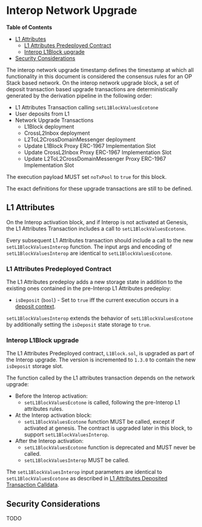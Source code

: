 # Interop Network Upgrade

<!-- START doctoc generated TOC please keep comment here to allow auto update -->
<!-- DON'T EDIT THIS SECTION, INSTEAD RE-RUN doctoc TO UPDATE -->
**Table of Contents**

- [L1 Attributes](#l1-attributes)
  - [L1 Attributes Predeployed Contract](#l1-attributes-predeployed-contract)
  - [Interop L1Block upgrade](#interop-l1block-upgrade)
- [Security Considerations](#security-considerations)

<!-- END doctoc generated TOC please keep comment here to allow auto update -->

The interop network upgrade timestamp defines the timestamp at which all functionality in this document is considered
the consensus rules for an OP Stack based network. On the interop network upgrade block, a set of deposit transaction
based upgrade transactions are deterministically generated by the derivation pipeline in the following order:

- L1 Attributes Transaction calling `setL1BlockValuesEcotone`
- User deposits from L1
- Network Upgrade Transactions
  - L1Block deployment
  - CrossL2Inbox deployment
  - L2ToL2CrossDomainMessenger deployment
  - Update L1Block Proxy ERC-1967 Implementation Slot
  - Update CrossL2Inbox Proxy ERC-1967 Implementation Slot
  - Update L2ToL2CrossDomainMessenger Proxy ERC-1967 Implementation Slot

The execution payload MUST set `noTxPool` to `true` for this block.

The exact definitions for these upgrade transactions are still to be defined.

## L1 Attributes

On the Interop activation block, and if Interop is not activated at Genesis,
the L1 Attributes Transaction includes a call to `setL1BlockValuesEcotone`.

Every subsequent L1 Attributes transaction should include a call to the new `setL1BlockValuesInterop` function.
The input args and encoding of `setL1BlockValuesInterop` are identical to `setL1BlockValuesEcotone`.

### L1 Attributes Predeployed Contract

[predeploy]: #l1-attributes-predeployed-contract
[sys-config]: ../system_config.md

The L1 Attributes predeploy adds a new storage state in addition to the existing ones contained in the
pre-Interop L1 Attributes predeploy:

- `isDeposit` (`bool`) - Set to `true` iff the current execution occurs in a [deposit context](./derivation.md#deposit-context).

`setL1BlockValuesInterop` extends the behavior of `setL1BlockValuesEcotone` by additionally setting the
`isDeposit` state storage to `true`.

### Interop L1Block upgrade

The L1 Attributes Predeployed contract, `L1Block.sol`, is upgraded as part of the Interop upgrade.
The version is incremented to `1.3.0` to contain the new `isDeposit` storage slot.

The function called by the L1 attributes transaction depends on the network upgrade:

- Before the Interop activation:
  - `setL1BlockValuesEcotone` is called, following the pre-Interop L1 attributes rules.
- At the Interop activation block:
  - `setL1BlockValuesEcotone` function MUST be called, except if activated at genesis.
    The contract is upgraded later in this block, to support `setL1BlockValuesInterop`.
- After the Interop activation:
  - `setL1BlockValuesEcotone` function is deprecated and MUST never be called.
  - `setL1BlockValuesInterop` MUST be called.

The `setL1BlockValuesInterop` input parameters are identical to `setL1BlockValuesEcotone` as described in
[L1 Attributes Deposited Transaction Calldata](/specs/protocol/ecotone/l1_attributes.md#l1-attributes-deposited-transaction-calldata).

## Security Considerations

TODO
